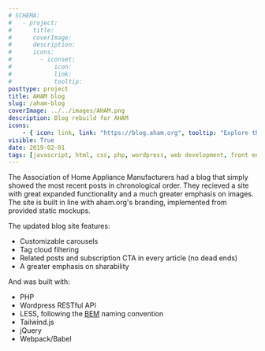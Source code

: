 ```yaml
---
# SCHEMA:
#   - project:
#      title:
#      coverImage:
#      description:
#      icons:
#        - iconset:
#            icon:
#            link:
#            tooltip:
posttype: project
title: AHAM blog
slug: /aham-blog
coverImage: ../../images/AHAM.png
description: Blog rebuild for AHAM
icons:
    - { icon: link, link: "https://blog.aham.org", tooltip: "Explore the site" }
visible: True
date: 2019-02-01
tags: [javascript, html, css, php, wordpress, web development, front end development,]
---
```


The Association of Home Appliance Manufacturers had a blog that simply showed the most recent posts in chronological order. They recieved a site with great expanded functionality and a much greater emphasis on images. The site is built in line with aham.org's branding, implemented from provided static mockups.

The updated blog site features:

- Customizable carousels
- Tag cloud filtering
- Related posts and subscription CTA in every article (no dead ends)
- A greater emphasis on sharability

And was built with: 
- PHP
- Wordpress RESTful API
- LESS, following the [BEM](http://getbem.com/naming/) naming convention 
- Tailwind.js
- jQuery
- Webpack/Babel